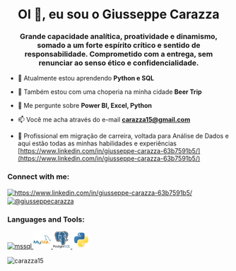 
<h1 align="center">OI 👋, eu sou o Giusseppe Carazza</h1>
<h3 align="center">Grande capacidade analítica, proatividade e dinamismo, somado a um forte espírito crítico e sentido de responsabilidade. Comprometido com a entrega, sem renunciar ao senso ético e confidencialidade.</h3>

- 🌱 Atualmente estou aprendendo **Python e SQL**

- 👯 Também estou com uma choperia na minha cidade **Beer Trip**

- 💬 Me pergunte sobre **Power BI, Excel, Python**

- 📫 Você me acha através do e-mail **carazza15@gmail.com**

- 📄 Profissional em migração de carreira, voltada para Análise de Dados e aqui estão todas as minhas habilidades e experiências [https://www.linkedin.com/in/giusseppe-carazza-63b7591b5/](https://www.linkedin.com/in/giusseppe-carazza-63b7591b5/)

<h3 align="left">Connect with me:</h3>
<p align="left">
<a href="https://linkedin.com/in/https://www.linkedin.com/in/giusseppe-carazza-63b7591b5/" target="blank"><img align="center" src="https://raw.githubusercontent.com/rahuldkjain/github-profile-readme-generator/master/src/images/icons/Social/linked-in-alt.svg" alt="https://www.linkedin.com/in/giusseppe-carazza-63b7591b5/" height="30" width="40" /></a>
<a href="https://instagram.com/@giusseppecarazza" target="blank"><img align="center" src="https://raw.githubusercontent.com/rahuldkjain/github-profile-readme-generator/master/src/images/icons/Social/instagram.svg" alt="@giusseppecarazza" height="30" width="40" /></a>
</p>

<h3 align="left">Languages and Tools:</h3>
<p align="left"> <a href="https://www.microsoft.com/en-us/sql-server" target="_blank" rel="noreferrer"> <img src="https://www.svgrepo.com/show/303229/microsoft-sql-server-logo.svg" alt="mssql" width="40" height="40"/> </a> <a href="https://www.mysql.com/" target="_blank" rel="noreferrer"> <img src="https://raw.githubusercontent.com/devicons/devicon/master/icons/mysql/mysql-original-wordmark.svg" alt="mysql" width="40" height="40"/> </a> <a href="https://www.postgresql.org" target="_blank" rel="noreferrer"> <img src="https://raw.githubusercontent.com/devicons/devicon/master/icons/postgresql/postgresql-original-wordmark.svg" alt="postgresql" width="40" height="40"/> </a> <a href="https://www.python.org" target="_blank" rel="noreferrer"> <img src="https://raw.githubusercontent.com/devicons/devicon/master/icons/python/python-original.svg" alt="python" width="40" height="40"/> </a> </p>

<p><img align="center" src="https://github-readme-stats.vercel.app/api/top-langs?username=carazza15&show_icons=true&locale=en&layout=compact" alt="carazza15" /></p>







<!---

- 👋 Hi, I’m @carazza15
- 👀 I’m interested in ...
- 🌱 I’m currently learning ...
- 💞️ I’m looking to collaborate on ...
- 📫 How to reach me ...

<!---
carazza15/carazza15 is a ✨ special ✨ repository because its `README.md` (this file) appears on your GitHub profile.
You can click the Preview link to take a look at your changes.
--->
